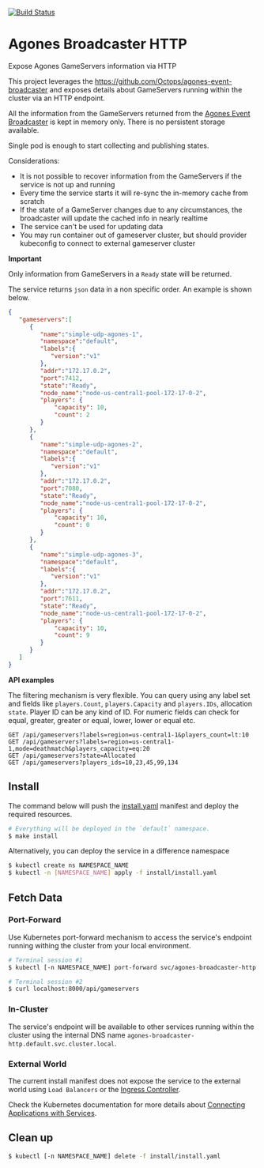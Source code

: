 [![Build Status](https://travis-ci.org/Octops/agones-broadcaster-http.svg?branch=master)](https://travis-ci.org/Octops/agones-broadcaster-http)

# Agones Broadcaster HTTP
Expose Agones GameServers information via HTTP

This project leverages the https://github.com/Octops/agones-event-broadcaster and exposes details about GameServers running within the cluster via an HTTP endpoint.

All the information from the GameServers returned from the [Agones Event Broadcaster](https://github.com/Octops/agones-event-broadcaster) is kept in memory only. There is no persistent storage available.

Single pod is enough to start collecting and publishing states.

Considerations:
- It is not possible to recover information from the GameServers if the service is not up and running
- Every time the service starts it will re-sync the in-memory cache from scratch
- If the state of a GameServer changes due to any circumstances, the broadcaster will update the cached info in nearly realtime 
- The service can't be used for updating data
- You may run container out of gameserver cluster, but should provider kubeconfig to connect to external gameserver cluster

**Important**

Only information from GameServers in a `Ready` state will be returned.

The service returns `json` data in a non specific order. An example is shown below.
```json
{
   "gameservers":[
      {
         "name":"simple-udp-agones-1",
         "namespace":"default",
         "labels":{
            "version":"v1"
         },
         "addr":"172.17.0.2",
         "port":7412,
         "state":"Ready",
         "node_name":"node-us-central1-pool-172-17-0-2",
         "players": {
             "capacity": 10,
             "count": 2
         }
      },
      {
         "name":"simple-udp-agones-2",
         "namespace":"default",
         "labels":{
            "version":"v1"
         },
         "addr":"172.17.0.2",
         "port":7080,
         "state":"Ready",
         "node_name":"node-us-central1-pool-172-17-0-2",
         "players": {
             "capacity": 10,
             "count": 0
         }
      },
      {
         "name":"simple-udp-agones-3",
         "namespace":"default",
         "labels":{
            "version":"v1"
         },
         "addr":"172.17.0.2",
         "port":7611,
         "state":"Ready",
         "node_name":"node-us-central1-pool-172-17-0-2",
         "players": {
             "capacity": 10,
             "count": 9
         }        
      }
   ]
}
```

**API examples**

The filtering mechanism is very flexible.
You can query using any label set and fields like `players.Count`, `players.Capacity` and `players.IDs`, allocation `state`. 
Player ID can be any kind of ID.
For numeric fields can check for equal, greater, greater or equal, lower, lower or equal etc. 

```http
GET /api/gameservers?labels=region=us-central1-1&players_count=lt:10
GET /api/gameservers?labels=region=us-central1-1,mode=deathmatch&players_capacity=eq:20
GET /api/gameservers?state=Allocated
GET /api/gameservers?players_ids=10,23,45,99,134
```

## Install

The command below will push the [install.yaml](install/install.yaml) manifest and deploy the required resources. 

```bash
# Everything will be deployed in the `default` namespace.
$ make install
```

Alternatively, you can deploy the service in a difference namespace

```bash
$ kubectl create ns NAMESPACE_NAME
$ kubectl -n [NAMESPACE_NAME] apply -f install/install.yaml
```

## Fetch Data

### Port-Forward

Use Kubernetes port-forward mechanism to access the service's endpoint running withing the cluster from your local environment.

```bash
# Terminal session #1
$ kubectl [-n NAMESPACE_NAME] port-forward svc/agones-broadcaster-http 8000

# Terminal session #2
$ curl localhost:8000/api/gameservers
```

### In-Cluster

The service's endpoint will be available to other services running within the cluster using the internal DNS name `agones-broadcaster-http.default.svc.cluster.local`.

### External World

The current install manifest does not expose the service to the external world using `Load Balancers` or the [Ingress Controller](https://kubernetes.io/docs/concepts/services-networking/ingress-controllers/).

Check the Kubernetes documentation for more details about [Connecting Applications with Services](https://kubernetes.io/docs/concepts/services-networking/connect-applications-service/).  

## Clean up

```bash
$ kubectl [-n NAMESPACE_NAME] delete -f install/install.yaml
```
